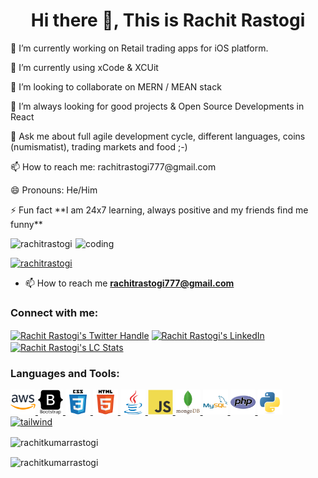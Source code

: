 
<h1 align="center"> Hi there 👋, This is Rachit Rastogi </h1>

  <p> 🔭 I’m currently working on Retail trading apps for iOS platform. </p>
  <p> 🌱 I’m currently using xCode & XCUit </P>
  <p> 👯 I’m looking to collaborate on MERN / MEAN stack </p>
  <p> 🤔 I’m always looking for good projects & Open Source Developments in React </p>
  <p> 💬 Ask me about full agile development cycle, different languages, coins (numismatist), trading markets and food ;-) </p>
  <p> 📫 How to reach me: rachitrastogi777@gmail.com </p>
  <p> 😄 Pronouns: He/Him </p>
  <p> ⚡ Fun fact **I am 24x7 learning, always positive and my friends find me funny**</p>

<img  src="https://user-images.githubusercontent.com/55389276/140866485-8fb1c876-9a8f-4d6a-98dc-08c4981eaf70.gif" align="right" alt="coding" width="400">

<p align="left"> <img src="https://komarev.com/ghpvc/?username=rachitrastogi&label=Profile%20views&color=0e75b6&style=flat" alt="rachitrastogi" /> </p>

<p align="left"> <a href="https://twitter.com/rachitrastogi" target="blank"><img src="https://img.shields.io/twitter/follow/rachitrastogi?logo=twitter&style=for-the-badge" alt="rachitrastogi" /></a> </p>

- 📫 How to reach me **rachitrastogi777@gmail.com**

<h3 align="left">Connect with me:</h3>
<p align="left">
<a href="https://twitter.com/rachitrastogi" target="blank"><img align="center" src="https://raw.githubusercontent.com/rahuldkjain/github-profile-readme-generator/master/src/images/icons/Social/twitter.svg" alt="Rachit Rastogi's Twitter Handle" height="30" width="40" /></a>
<a href="https://www.linkedin.com/in/rachitrastogi/" target="blank"><img align="center" src="https://raw.githubusercontent.com/rahuldkjain/github-profile-readme-generator/master/src/images/icons/Social/linked-in-alt.svg" alt="Rachit Rastogi's LinkedIn" height="30" width="40" /></a>
<a href="https://leetcode.com/rachitkrastogi/" target="blank"><img align="center" src="https://raw.githubusercontent.com/rahuldkjain/github-profile-readme-generator/master/src/images/icons/Social/leet-code.svg" alt="Rachit Rastogi's LC Stats" height="30" width="40" /></a>
</p>

<h3 align="left">Languages and Tools:</h3>
<p align="left"> <a href="https://aws.amazon.com" target="_blank" rel="noreferrer"> <img src="https://raw.githubusercontent.com/devicons/devicon/master/icons/amazonwebservices/amazonwebservices-original-wordmark.svg" alt="aws" width="40" height="40"/> </a> <a href="https://getbootstrap.com" target="_blank" rel="noreferrer"> <img src="https://raw.githubusercontent.com/devicons/devicon/master/icons/bootstrap/bootstrap-plain-wordmark.svg" alt="bootstrap" width="40" height="40"/> </a> <a href="https://www.w3schools.com/css/" target="_blank" rel="noreferrer"> <img src="https://raw.githubusercontent.com/devicons/devicon/master/icons/css3/css3-original-wordmark.svg" alt="css3" width="40" height="40"/> </a> <a href="https://www.w3.org/html/" target="_blank" rel="noreferrer"> <img src="https://raw.githubusercontent.com/devicons/devicon/master/icons/html5/html5-original-wordmark.svg" alt="html5" width="40" height="40"/> </a> <a href="https://www.java.com" target="_blank" rel="noreferrer"> <img src="https://raw.githubusercontent.com/devicons/devicon/master/icons/java/java-original.svg" alt="java" width="40" height="40"/> </a> <a href="https://developer.mozilla.org/en-US/docs/Web/JavaScript" target="_blank" rel="noreferrer"> <img src="https://raw.githubusercontent.com/devicons/devicon/master/icons/javascript/javascript-original.svg" alt="javascript" width="40" height="40"/> </a> <a href="https://www.mongodb.com/" target="_blank" rel="noreferrer"> <img src="https://raw.githubusercontent.com/devicons/devicon/master/icons/mongodb/mongodb-original-wordmark.svg" alt="mongodb" width="40" height="40"/> </a> <a href="https://www.mysql.com/" target="_blank" rel="noreferrer"> <img src="https://raw.githubusercontent.com/devicons/devicon/master/icons/mysql/mysql-original-wordmark.svg" alt="mysql" width="40" height="40"/> </a> <a href="https://www.php.net" target="_blank" rel="noreferrer"> <img src="https://raw.githubusercontent.com/devicons/devicon/master/icons/php/php-original.svg" alt="php" width="40" height="40"/> </a> <a href="https://www.python.org" target="_blank" rel="noreferrer"> <img src="https://raw.githubusercontent.com/devicons/devicon/master/icons/python/python-original.svg" alt="python" width="40" height="40"/> </a> <a href="https://tailwindcss.com/" target="_blank" rel="noreferrer"> <img src="https://www.vectorlogo.zone/logos/tailwindcss/tailwindcss-icon.svg" alt="tailwind" width="40" height="40"/> </a> </p>

<p><img align="center" src="https://github-readme-stats.vercel.app/api/top-langs?username=rachitkumarrastogi&show_icons=true&locale=en&layout=compact" alt="rachitkumarrastogi" /></p>

<p><img align="center" src="https://github-readme-streak-stats.herokuapp.com/?user=rachitkumarrastogi&" alt="rachitkumarrastogi" /></p>
